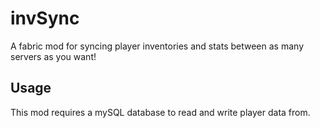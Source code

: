 # invSync

A fabric mod for syncing player inventories and stats between as many servers as you want!

## Usage

This mod requires a mySQL database to read and write player data from.

